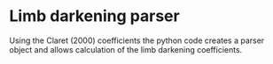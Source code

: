 # Limb darkening parser

Using the Claret (2000) coefficients the python code creates a parser object and allows calculation of the limb darkening coefficients. 

